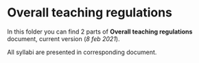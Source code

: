 # Overall teaching regulations

In this folder you can find 2 parts of **Overall teaching regulations** document, current version (*8 feb 2021*).

All syllabi are presented in corresponding document.